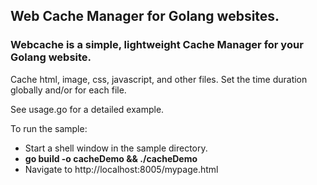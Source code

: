 ## Web Cache Manager for Golang websites.

### Webcache is a simple, lightweight Cache Manager for your Golang website.

Cache html, image, css, javascript, and other files.
Set the time duration globally and/or for each file.

See usage.go for a detailed example.

To run the sample:

- Start a shell window in the sample directory.
- **go build -o cacheDemo && ./cacheDemo**
- Navigate to http://localhost:8005/mypage.html
